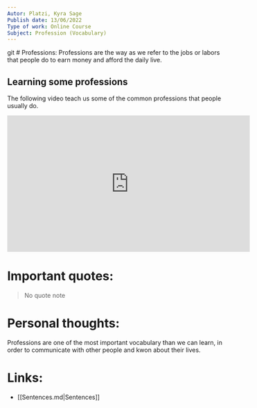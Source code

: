 ```yaml
---
Autor: Platzi, Kyra Sage 
Publish date: 13/06/2022 
Type of work: Online Course 
Subject: Profession (Vocabulary) 
---
```

git # Professions:
Professions are the way as we refer to the jobs or labors that people
do to earn money and afford the daily live.
## Learning some professions
The following video teach us some of the common professions that
people usually do.

<iframe width="560" height="315" 
src="https://www.youtube.com/embed/Wvge8RGKpy8?si=oMjkaDPo3ClDNO9T"
title="YouTube video player" frameborder="0"
allow="accelerometer; autoplay; clipboard-write; encrypted-media; gyroscope; picture-in-picture; web-share" 
referrerpolicy="strict-origin-when-cross-origin" allowfullscreen></iframe>

# Important quotes:
> No quote note 
# Personal thoughts:
Professions are one of the most important vocabulary than we can learn,
in order to communicate with other people and kwon about their lives.
# Links:
- [[Sentences.md|Sentences]]
